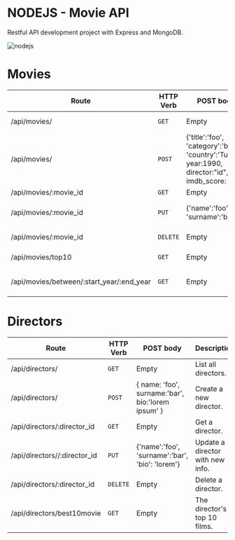 # NODEJS - Movie API

Restful API development project with Express and MongoDB.

![nodejs](https://camo.githubusercontent.com/a58899969d8cd73c0e82619ca338965324cd9def/68747470733a2f2f6d65686d6574736576656e2e6e65742f636f6e74656e742f696d616765732f323031372f31322f6e6f64656a732d6d65686d65742d736576656e2e6a7067)

# Movies

Route | HTTP Verb | POST body | Description
--- | --- | --- | ---
/api/movies/ | `GET` | Empty | List all movies.
/api/movies/ | `POST` | {'title':'foo', 'category':'bar', 'country':'Turkey', year:1990, director:"id", imdb_score: 9.7 } | Create a new movie.
/api/movies/:movie_id | `GET` | Empty | Get a movie
/api/movies/:movie_id | `PUT` | {'name':'foo', 'surname':'bar'} | Update a movie with new info.
/api/movies/:movie_id | `DELETE` | Empty | Delete a movie.
/api/movies/top10 | `GET` | Empty | Get the top 10 movies.
/api/movies/between/:start_year/:end_year | `GET` | Empty | Movies between two dates.

# Directors

Route | HTTP Verb | POST body | Description
--- | --- | --- | ---
/api/directors/ | `GET` | Empty | List all directors.
/api/directors/ | `POST` | { name: 'foo', surname:'bar', bio:'lorem ipsum' } | Create a new director.
/api/directors/:director_id | `GET` | Empty | Get a director.
/api/directors//:director_id | `PUT` | {'name':'foo', 'surname':'bar', 'bio': 'lorem'} | Update a director with new info.
/api/directors/:director_id | `DELETE` | Empty | Delete a director.
/api/directors/best10movie | `GET` | Empty | The director's top 10 films.